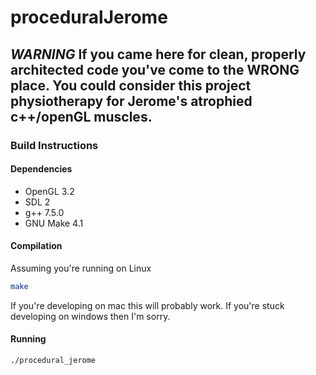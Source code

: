 # proceduralJerome

## _WARNING_ If you came here for clean, properly architected code you've come to the WRONG place. You could consider this project physiotherapy for Jerome's atrophied c++/openGL muscles.

### Build Instructions

#### Dependencies

- OpenGL 3.2
- SDL 2
- g++ 7.5.0
- GNU Make 4.1

#### Compilation

Assuming you're running on Linux

```bash
make
```

If you're developing on mac this will probably work. If you're stuck developing on windows then I'm sorry.

#### Running

```bash
./procedural_jerome
```
